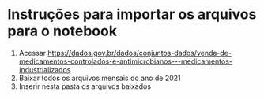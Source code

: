 # Instruções para importar os arquivos para o notebook

1. Acessar https://dados.gov.br/dados/conjuntos-dados/venda-de-medicamentos-controlados-e-antimicrobianos---medicamentos-industrializados
2. Baixar todos os arquivos mensais do ano de 2021
3. Inserir nesta pasta os arquivos baixados